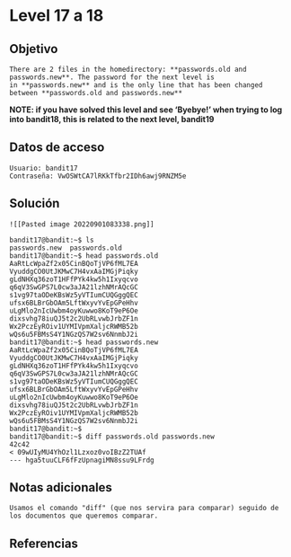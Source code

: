 # Level 17 a 18

## Objetivo
	There are 2 files in the homedirectory: **passwords.old and passwords.new**. The password for the next level is in **passwords.new** and is the only line that has been changed between **passwords.old and passwords.new**

**NOTE: if you have solved this level and see ‘Byebye!’ when trying to log into bandit18, this is related to the next level, bandit19**
## Datos de acceso
	Usuario: bandit17
	Contraseña: VwOSWtCA7lRKkTfbr2IDh6awj9RNZM5e
## Solución
	![[Pasted image 20220901083338.png]]

	bandit17@bandit:~$ ls
	passwords.new  passwords.old
	bandit17@bandit:~$ head passwords.old
	AaRtLcWpaZf2x05CinBQoTjVP6fML7EA
	VyuddgCO0UtJKMwC7H4vxAaIMGjPiqky
	gLdNHXq36zoT1HFfPYk4kw5h1Ixyqcvo
	q6qV3SwGPS7L0cw3aJA21lzhNMrAQcGC
	s1vg97taODeKBsWz5yVTIumCUQGggQEC
	ufsx6BLBrGbOAm5LftWxyvYvEpGPeHhv
	uLgMlo2nIcUwbm4oyKuwwo8KoT9eP6Oe
	dixsvhg78iuQJ5t2c2UbRLvwbJrbZF1n
	Wx2PczEyROiv1UYMIVpmXaljcRWMB52b
	wQs6u5FBMsS4Y1NGzQS7W2sv6NnmbJ2i
	bandit17@bandit:~$ head passwords.new
	AaRtLcWpaZf2x05CinBQoTjVP6fML7EA
	VyuddgCO0UtJKMwC7H4vxAaIMGjPiqky
	gLdNHXq36zoT1HFfPYk4kw5h1Ixyqcvo
	q6qV3SwGPS7L0cw3aJA21lzhNMrAQcGC
	s1vg97taODeKBsWz5yVTIumCUQGggQEC
	ufsx6BLBrGbOAm5LftWxyvYvEpGPeHhv
	uLgMlo2nIcUwbm4oyKuwwo8KoT9eP6Oe
	dixsvhg78iuQJ5t2c2UbRLvwbJrbZF1n
	Wx2PczEyROiv1UYMIVpmXaljcRWMB52b
	wQs6u5FBMsS4Y1NGzQS7W2sv6NnmbJ2i
	bandit17@bandit:~$
	bandit17@bandit:~$ diff passwords.old passwords.new
	42c42
	< 09wUIyMU4YhOzl1Lzxoz0voIBzZ2TUAf
	--- hga5tuuCLF6fFzUpnagiMN8ssu9LFrdg
## Notas adicionales
	Usamos el comando "diff" (que nos servira para comparar) seguido de los documentos que queremos comparar.
## Referencias 
